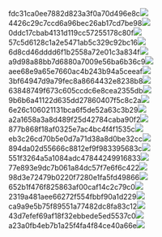 fdc31ca0ee7882d823a3f0a70d496e8c<img  src="https://img.alicdn.com/bao/uploaded/i3/2639837995/TB2me9npIj_B1NjSZFHXXaDWpXa_!!2639837995.jpg_160x160.jpg">
4426c29c7ccd6a96bec26ab17cd7be98<img  src="https://img.alicdn.com/bao/uploaded/i4/2639837995/O1CN0128vl03pVszyGMqJ_!!2639837995.jpg_160x160.jpg">
0ddc17cbab4131d119cc57255178c80f<img  src="https://img.alicdn.com/bao/uploaded/i1/2639837995/O1CN0128vl0KHRyAexEmp_!!2639837995.jpg_160x160.jpg">
57c5d6128c1a2e5471ab5c329c92bc16<img  src="https://img.alicdn.com/bao/uploaded/i3/2639837995/O1CN0128vl0EHQKbxN3lK_!!2639837995.jpg_160x160.jpg">
6d8cd46dddd6f1b2558a72e01c3a834f<img  src="https://img.alicdn.com/bao/uploaded/i2/2639837995/O1CN0128vl0Ih2dy6u3Fm_!!2639837995.jpg_160x160.jpg">
a9d98a88bb7d6880a7009e56ba6b36c9<img  src="https://img.alicdn.com/bao/uploaded/i2/2639837995/TB2mEA3prZnBKNjSZFGXXbt3FXa_!!2639837995.jpg_160x160.jpg">
aee68e9a65e7660ac4b243b94a5ceeaf<img  src="https://img.alicdn.com/bao/uploaded/i3/2639837995/TB2Z4ECncj_B1NjSZFHXXaDWpXa_!!2639837995.jpg_160x160.jpg">
3bf64947d9a79fec8a8664432e8238b8<img  src="https://img.alicdn.com/bao/uploaded/i4/2639837995/O1CN0128vl0crlIuBjuDl_!!2639837995.jpg_160x160.jpg">
63848749f673c605ccdc6e8cea2355db<img  src="https://img.alicdn.com/bao/uploaded/i1/2639837995/O1CN0128vl0Y8l0ANbkeI_!!2639837995.jpg_160x160.jpg">
9b6b6a41122d635dd27860407f5c8c2a<img  src="https://img.alicdn.com/bao/uploaded/i4/2639837995/O1CN0128vl0WN9kjPa3ZD_!!2639837995.jpg_160x160.jpg">
6e26c106021131bca6f5de52a63c3b29<img  src="https://img.alicdn.com/bao/uploaded/i3/2639837995/O1CN0128vl01xAQZlViQ5_!!2639837995.jpg_160x160.jpg">
a2a1658a3a8d489f25d42784caba90f2<img  src="https://img.alicdn.com/bao/uploaded/i4/2639837995/O1CN0128vl0FocLMl3t6j_!!2639837995.jpg_160x160.jpg">
877b868f18af0325e7ac4bc4f4f1535c<img  src="https://img.alicdn.com/imgextra/i2/2639837995/O1CN0128vl0j5mG0WInxB_!!2639837995.jpg">
eb3c26cd70b5e0d7a71d38a8d0be32cc<img  src="https://img.alicdn.com/imgextra/i2/2639837995/O1CN0128vl0iEZTqOC9Ih_!!2639837995.jpg">
894da02d55666c8812ef9f983395683c<img  src="https://img.alicdn.com/imgextra/i4/2639837995/O1CN0128vl0hJdoORSw9o_!!2639837995.jpg">
551f3264a5a1084adc47844249916833<img  src="https://img.alicdn.com/imgextra/i4/2639837995/O1CN0128vl0j5kqk8VnxP_!!2639837995.jpg">
77e893e9dc7b061a84dc57f7e6f6c422<img  src="https://img.alicdn.com/imgextra/i2/2639837995/O1CN0128vl0kDfDl2Ww5n_!!2639837995.jpg">
98d3e72479b0220f7280e1fa5fd49866<img  src="https://img.alicdn.com/imgextra/i4/2639837995/O1CN0128vl0kPmvcFrpIL_!!2639837995.jpg">
652b1f476f825863af00caf14c2c79c0<img  src="https://img.alicdn.com/imgextra/i1/2639837995/O1CN0128vl0hlPXw2O0PW_!!2639837995.jpg">
2319a481aee66272f554fbbf90a1d229<img  src="https://img.alicdn.com/imgextra/i4/2639837995/O1CN0128vl0j5jyiMqp1J_!!2639837995.jpg">
ca9a9e5b75f89551a77482dc8fa83c12<img  src="https://img.alicdn.com/imgextra/i3/2639837995/O1CN0128vl0ikvGIwnb3s_!!2639837995.jpg">
43d7efef69af18f32ebbede5ed5537c0<img  src="https://img.alicdn.com/imgextra/i4/2639837995/O1CN0128vl0hJcP74e9ns_!!2639837995.jpg">
a23a0fb4eb7b1a25f4fa4f84ce40a66e<img  src="https://img.alicdn.com/imgextra/i3/2639837995/O1CN0128vl0kPmvcHbFAU_!!2639837995.jpg">
